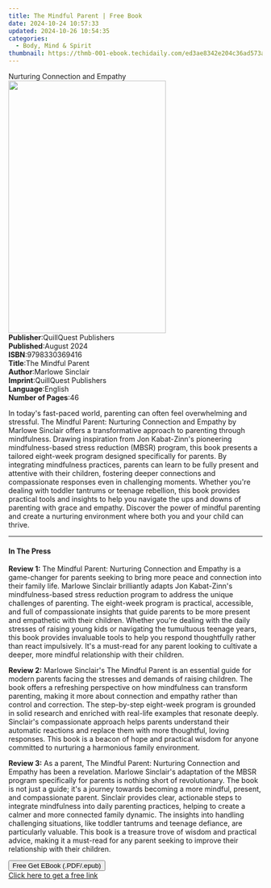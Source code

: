 ```yaml
---
title: The Mindful Parent | Free Book
date: 2024-10-24 10:57:33
updated: 2024-10-26 10:54:35
categories:
  - Body, Mind & Spirit
thumbnail: https://thmb-001-ebook.techidaily.com/ed3ae8342e204c36ad573a2cae9541255a699d77e71950c1745179d159cea8e0.jpg
---
```

<main id="book-container">
  <div class="flex flex-col">
    <div class="book-brief flex-1 py-6 px-4 sm:p-6 md:py-10 md:px-8">
      <!-- brief-->
      <div class="book-brief-main">Nurturing Connection and Empathy</div>
    </div>
    <div
      class="book-meta-info flex-1 grid gap-4 col-start-1 col-end-3 row-start-1 sm:mb-6 sm:grid-cols-4 lg:gap-6 lg:col-start-2 lg:row-end-6 lg:row-span-6 lg:mb-0"
    >
      <div
        class="book-meta-info-left place-content-center mt-4 p-4 text-sm leading-6 col-start-2 col-span-2 dark:text-slate-400"
      >
        <img
          class="w-full h-500 object-cover rounded-lg sm:h-255 sm:col-span-2 lg:col-span-full"
          src="https://img-001-ebook.techidaily.com/e80eb7d90456808f7a929c75f7c65fe2965720c53ce06da35c4e95ee10b99945.jpg"
          alt=""
          width="312"
          height="500"
        />
      </div>
      <div
        class="book-meta-info-right mt-2 col-start-1 row-start-2 col-span-3 self-center"
      >
        <!-- meta data  -->
        <div class="flex flex-col px-4 md:px-8">
          <div class="flex-1">
            <strong>Publisher</strong>:<span class="px-2"
              >QuillQuest Publishers</span
            >
          </div>
          <div class="flex-1">
            <strong>Published</strong>:<span class="px-2">August 2024</span>
          </div>
          <div class="flex-1">
            <strong>ISBN</strong>:<span class="px-2">9798330369416</span>
          </div>
          <div class="flex-1">
            <strong>Title</strong>:<span class="px-2">The Mindful Parent</span>
          </div>
          <div class="flex-1">
            <strong>Author</strong>:<span class="px-2">Marlowe Sinclair</span>
          </div>
          <div class="flex-1">
            <strong>Imprint</strong>:<span class="px-2"
              >QuillQuest Publishers</span
            >
          </div>
          <div class="flex-1">
            <strong>Language</strong>:<span class="px-2">English</span>
          </div>
          <div class="flex-1">
            <strong>Number of Pages</strong>:<span class="px-2">46</span>
          </div>
        </div>
      </div>
    </div>
    <div class="book-description flex-1 py-6 px-4 sm:p-6 md:py-10 md:px-8">
      <div class="book-description-main">
        <div accordion-content="" id="description">
          <p>
            In today's fast-paced world, parenting can often feel overwhelming
            and stressful. The Mindful Parent: Nurturing Connection and Empathy
            by Marlowe Sinclair offers a transformative approach to parenting
            through mindfulness. Drawing inspiration from Jon Kabat-Zinn's
            pioneering mindfulness-based stress reduction (MBSR) program, this
            book presents a tailored eight-week program designed specifically
            for parents. By integrating mindfulness practices, parents can learn
            to be fully present and attentive with their children, fostering
            deeper connections and compassionate responses even in challenging
            moments. Whether you're dealing with toddler tantrums or teenage
            rebellion, this book provides practical tools and insights to help
            you navigate the ups and downs of parenting with grace and empathy.
            Discover the power of mindful parenting and create a nurturing
            environment where both you and your child can thrive.
          </p>
        </div>
      </div>
    </div>
    <div class="book-excerpts flex-1 py-6 px-4 sm:p-6 md:py-10 md:px-8">
      <!-- excerpts-->
      <div class="book-excerpts-main">
        <hr />
        <h4 class="placeholder placeholder-heading">
          <span>In The Press</span>
        </h4>
        <p></p>
        <p>
          <strong>Review 1:</strong> The Mindful Parent: Nurturing Connection
          and Empathy is a game-changer for parents seeking to bring more peace
          and connection into their family life. Marlowe Sinclair brilliantly
          adapts Jon Kabat-Zinn's mindfulness-based stress reduction program to
          address the unique challenges of parenting. The eight-week program is
          practical, accessible, and full of compassionate insights that guide
          parents to be more present and empathetic with their children. Whether
          you're dealing with the daily stresses of raising young kids or
          navigating the tumultuous teenage years, this book provides invaluable
          tools to help you respond thoughtfully rather than react impulsively.
          It's a must-read for any parent looking to cultivate a deeper, more
          mindful relationship with their children.
        </p>
        <p>
          <strong>Review 2:</strong> Marlowe Sinclair's The Mindful Parent is an
          essential guide for modern parents facing the stresses and demands of
          raising children. The book offers a refreshing perspective on how
          mindfulness can transform parenting, making it more about connection
          and empathy rather than control and correction. The step-by-step
          eight-week program is grounded in solid research and enriched with
          real-life examples that resonate deeply. Sinclair's compassionate
          approach helps parents understand their automatic reactions and
          replace them with more thoughtful, loving responses. This book is a
          beacon of hope and practical wisdom for anyone committed to nurturing
          a harmonious family environment.
        </p>
        <p>
          <strong>Review 3:</strong> As a parent, The Mindful Parent: Nurturing
          Connection and Empathy has been a revelation. Marlowe Sinclair's
          adaptation of the MBSR program specifically for parents is nothing
          short of revolutionary. The book is not just a guide; it's a journey
          towards becoming a more mindful, present, and compassionate parent.
          Sinclair provides clear, actionable steps to integrate mindfulness
          into daily parenting practices, helping to create a calmer and more
          connected family dynamic. The insights into handling challenging
          situations, like toddler tantrums and teenage defiance, are
          particularly valuable. This book is a treasure trove of wisdom and
          practical advice, making it a must-read for any parent seeking to
          improve their relationship with their children.
        </p>
        <p></p>
      </div>
    </div>
    <div
      class="book-about-author flex-1 py-6 px-4 sm:p-6 md:py-10 md:px-8"
    ></div>
    <div class="book-free-get flex-1 py-6 px-4 sm:p-6 md:py-10 md:px-8">
      <button
        id="btn-free-get"
        class="bg-blue-500 hover:bg-blue-700 text-white font-bold py-2 px-4 rounded"
      >
        Free Get EBook (.PDF/.epub)
      </button>
      <div id="countdown-display" class="px-2 text-lg mt-2"></div>
      <a
        id="free-link"
        class="hidden bg-blue-500 hover:bg-blue-700 text-white font-bold py-2 px-4 rounded"
        href="https://www.ebooks.com/en-us/book/211445693/the-mindful-parent/marlowe-sinclair/"
        target="_blank"
        >Click here to get a free link</a
      >
    </div>
    <script>
      let countdownTime = 0;
      let countdownInterval = null;
      document
        .getElementById('btn-free-get')
        .addEventListener('click', startCountdown);
      function startCountdown() {
        countdownTime = new Date().getTime() + 60000 * 3;
        countdownInterval = setInterval(updateCountdown, 1000);
        document.getElementById('btn-free-get').disabled = true;
        document
          .getElementById('btn-free-get')
          .classList.add('bg-gray-500', 'cursor-not-allowed');
      }
      function updateCountdown() {
        let currentTime = new Date().getTime();
        let timeLeft = countdownTime - currentTime;
        let secondsLeft = Math.floor(timeLeft / 1000);
        document.getElementById('countdown-display').innerHTML =
          `Remaining time: ${secondsLeft} seconds.`;
        if (secondsLeft <= 0) {
          clearInterval(countdownInterval);
          document.getElementById('btn-free-get').classList.add('hidden');
          document.getElementById('free-link').classList.remove('hidden');
          document.getElementById('countdown-display').innerHTML = '';
        }
      }
    </script>
  </div>
</main>
